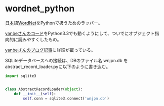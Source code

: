 wordnet_python
==============

[日本語WordNet](http://nlpwww.nict.go.jp/wn-ja/)をPythonで扱うためのラッパー。

[yanbeさんのコード](https://gist.github.com/yanbe/79057)をPython3.3でも動くようにして、ついでにオブジェクト指向的に読みやすくしたもの。

[yanbeさんのブログ記事](http://subtech.g.hatena.ne.jp/y_yanbe/20090314/p2)に詳細が載っている。

SQLiteデータベースへの接続は、DBのファイル名 wnjpn.db を abstract_record_loader.pyに以下のように書き込む。


```python
import sqlite3


class AbstractRecordLoader(object):
    def __init__(self):
        self.conn = sqlite3.connect('wnjpn.db')
```